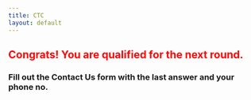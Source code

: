 ```yaml
---
title: CTC
layout: default
---
```

<h2 style="color: red">Congrats! You are qualified for the next round.</h2>
<h3>Fill out the Contact Us form with the last answer and your phone no.</h3>